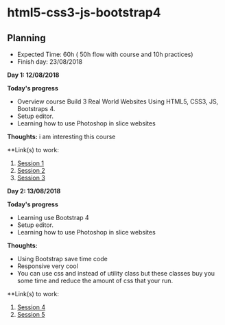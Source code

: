 ﻿# html5-css3-js-bootstrap4


## Planning


- Expected Time: 60h ( 50h flow with course and 10h practices)
- Finish day: 23/08/2018

**Day 1: 12/08/2018**

**Today's progress**

- Overview course Build 3 Real World Websites Using HTML5, CSS3, JS, Bootstraps 4.
- Setup editor.
- Learning how to use Photoshop in slice websites

**Thoughts:** i am interesting this course

**Link(s) to work:
1. [Session 1](./Chapter-1-Why-this-course-and-Course-plan/README.md#bootstrap4)
2. [Session 2](./Chapter-2-Editor/README.md)
3. [Session 3](./Chapter-3-Photoshop/README.md)

**Day 2: 13/08/2018**

**Today's progress**

- Learning use Bootstrap 4
- Setup editor.
- Learning how to use Photoshop in slice websites

**Thoughts:**

- Using Bootstrap save time code
- Responsive very cool
- You can use css and instead of utility class but these classes buy you some time and reduce the amount of css that your run.

**Link(s) to work:
1. [Session 4](./Chapter-4-Bootstrap-4/README.md)
2. [Session 5](./Chapter-5-Preprocessors-SASS-vs-LESS/README.md)

